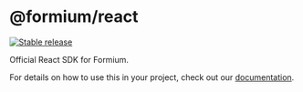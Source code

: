 # @formium/react

[![Stable release](https://img.shields.io/npm/v/@formium/react.svg)](https://npm.im/@formium/react)

Official React SDK for Formium.

For details on how to use this in your project, check out our [documentation](https://formium.io/docs).
